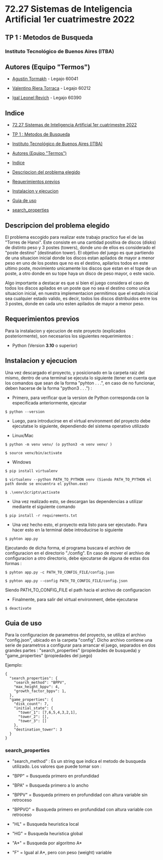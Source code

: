 # 72.27 Sistemas de Inteligencia Artificial 1er cuatrimestre 2022

## TP 1 : Metodos de Busqueda

### Instituto Tecnológico de Buenos Aires (ITBA)

## Autores (Equipo "Termos")

- [Agustin Tormakh](https://github.com/atormakh) - Legajo 60041

- [Valentino Riera Torraca](https://github.com/vriera) - Legajo 60212

- [Igal Leonel Revich](https://github.com/irevich) - Legajo 60390

## Indice

- [72.27 Sistemas de Inteligencia Artificial 1er cuatrimestre 2022](#7227-sistemas-de-inteligencia-artificial-1er-cuatrimestre-2022)

- [TP 1 : Metodos de Busqueda](#tp-1--metodos-de-busqueda)

- [Instituto Tecnológico de Buenos Aires (ITBA)](#instituto-tecnológico-de-buenos-aires-itba)

- [Autores (Equipo "Termos")](#autores-equipo-termos)

- [Indice](#indice)

- [Descripcion del problema elegido](#descripcion-del-problema-elegido)

- [Requerimientos previos](#requerimientos-previos)

- [Instalacion y ejecucion](#instalacion-y-ejecucion)

- [Guia de uso](#guia-de-uso)

- [search_properties](#search_properties)

## Descripcion del problema elegido

El problema escogido para realizar este trabajo practico fue el de las "Torres de Hanoi". Este consiste en una cantidad positiva de discos (disks) de distinto peso y 3 postes (towers), donde uno de ellos es considerado el "poste destino" (destination tower). El objetivo del juego es que partiendo de una situacion inicial donde los discos estan apilados de mayor a menor peso en uno de los postes que no es el destino, apilarlos todos en este ultimo poste, movimiento unicamente los discos que estan en el tope de un poste, a otro donde en su tope haya un disco de peso mayor, o este vacio.

Algo importante a destacar es que si bien el juego considera el caso de todos los discos apilados en un poste que no sea el destino como unica situacion inicial, en nuestra implementacion permitimos que el estado inicial sea cualquier estado valido, es decir, todos los discos distribuidos entre los 3 postes, donde en cada uno esten apilados de mayor a menor peso.

## Requerimientos previos

Para la instalacion y ejecucion de este proyecto (explicados posteriormente), son necesarios los siguientes requerimientos :

- Python (Version **3.10** o superior)

## Instalacion y ejecucion

Una vez descargado el proyecto, y posicionado en la carpeta raiz del mismo, dentro de una terminal se ejecuta lo siguiente (tener en cuenta que los comandos que sean de la forma "pyhton . . .", en caso de no funcionar, deben hacerse de la forma "python3 . . .") :

- Primero, para verificar que la version de Python corresponda con la especificada anteriormente, ejecutar

```
$ python --version
```

- Luego, para introducirse en el virtual environment del proyecto debe ejecutatse lo siguiente, dependiendo del sistema operativo utilizado

- Linux/Mac

```
$ python -m venv venv/ (o python3 -m venv venv/ )

$ source venv/bin/activate
```

- Windows

```
$ pip install virtualenv

$ virtualenv --python PATH_TO_PYTHON venv (Siendo PATH_TO_PYTHON el path donde se encuentra el python.exe)

$ .\venv\Scripts\activate
```

- Una vez realizado esto, se descargan las dependencias a utilizar mediante el siguiente comando

```
$ pip install -r requirements.txt
```

- Una vez hecho esto, el proyecto esta listo para ser ejecutado. Para hacer esto en la terminal debe introducirse lo siguiente

```
$ pyhton app.py
```

Ejecutando de dicha forma, el programa buscara el archivo de configuracion en el directorio "./config". En caso de mover el archivo de configuracion a otro directorio, debe ejecutarse de alguna de estas dos formas :

```
$ pyhton app.py -c PATH_TO_CONFIG_FILE/config.json

$ pyhton app.py --config PATH_TO_CONFIG_FILE/config.json
```

Siendo PATH_TO_CONFIG_FILE el path hacia el archivo de configuracion

- Finalmente, para salir del virtual environment, debe ejecutarse

```
$ deactivate
```

## Guia de uso

Para la configuracion de parametros del proyecto, se utiliza el archivo "config.json", ubicado en la carpeta "config". Dicho archivo contiene una serie de parametros a configurar para arrancar el juego, separados en dos grandes partes : "search_properties" (propiedades de busqueda) y "game_properties" (propiedades del juego)

Ejemplo:

```
{
  "search_properties": {
    "search_method": "BPPV",
    "max_height_bppv": 4,
    "growth_factor_bppv": 1,
  },
  "game_properties": {
    "disk_count": 7,
    "initial_state": {
      "tower_1": [7,6,5,4,3,2,1],
      "tower_2": [],
      "tower_3": []
    },
    "destination_tower": 3
  }
}
```

### search_properties

- "search_method" : Es un string que indica el metodo de busqueda utilizado. Los valores que puede tomar son :

- "BPP" = Busqueda primero en profundidad

- "BPA" = Busqueda primero a lo ancho

- "BPPV" = Busqueda primero en profundidad con altura variable sin retroceso

- "BPPVO" = Busqueda primero en profundidad con altura variable con retroceso

- "HL" = Busqueda heuristica local

- "HG" = Busqueda heuristica global

- "A*" = Busqueda por algoritmo A*

- "F" = Igual al A\*, pero con peso (weight) variable
